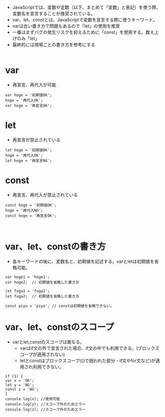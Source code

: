 - JavaScriptでは、変数や定数（以下、まとめて「変数」と表記）を使う際、変数名を宣言することが推奨されている。<br>
- var、let、constとは、JavaScriptで変数を宣言する際に使うキーワード。
- varは古い書き方で問題もあるので「let」の使用を推奨
- 一番はまずバグの発生リスクを抑えるために「const」を使用する。数え上げのみ「let」
- 最終的には現場ごとの書き方を参考にする
<br><br>

# var
- 再宣言、再代入が可能<br>
```
var hoge = '初期値OK';
hoge = '再代入OK';
var hoge = '再宣言OK';
```

# let
- 再宣言が禁止されている<br>
```
let hoge = '初期値OK';
hoge = '再代入OK';
let hoge = '再宣言NG';
```

# const
- 再宣言、再代入が禁止されている<br>
```
const hoge = '初期値OK';
hoge = '再代入NG';
const hoge = '再宣言OK';
```
<br>

# var、let、constの書き方
- 各キーワードの後に、変数名と、初期値を記述する。varとletは初期値を省略可能。
```
var hoge1 = 'hoge1';
var hoge2;  // 初期値を省略した書き方

let fuga1 = 'fuga1';
let fuga2;  // 初期値を省略した書き方

const piyo = 'piyo'; // constは初期値を省略できない。
```

# var、let、constのスコープ
- varとlet,constのスコープは異なる。
  - varはif文の外で宣言された場合、if文の中でも利用できる。(ブロックスコープが適用されない)<br>
  - letとconstはブロックスコープ({}で囲われた部分 - if文やfor文など)が適用され利用できない。<br>
```
if (1) {
var x = 'OK';
let y = 'NG';
const z = 'NG';
}
console.log(x); //使用可能
console.log(y); //スコープ外のためエラー
console.log(z); //スコープ外のためエラー
```
